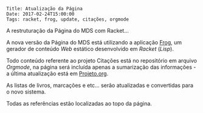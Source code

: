     Title: Atualização da Página
    Date: 2017-02-24T15:00:00
    Tags: racket, frog, update, citações, orgmode

A restruturação da Página do MDS com Racket...

<!-- more -->

A nova versão da Página do MDS está utilizando a aplicação [Frog](https://github.com/greghendershott/frog), um gerador de conteúdo *Web* estático desenvolvido em *Racket* (*Lisp*).

Todo conteúdo referente ao projeto Citações está no repositório em arquivo *Orgmode*, na página será incluída apenas a sumarização das informações - a última atualização está em [Projeto.org](https://github.com/mdssjc/citacoes/blob/master/design/Projeto.org).

As listas de livros, marcações e etc... serão atualizadas e convertidas para o novo sistema.

Todas as referências estão localizadas ao topo da página.
